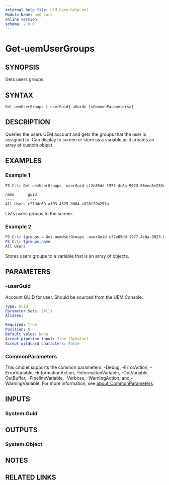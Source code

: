 ```yaml
---
external help file: UEM_Core-help.xml
Module Name: uem_core
online version:
schema: 2.0.0
---
```


# Get-uemUserGroups

## SYNOPSIS
Gets users groups.

## SYNTAX

```
Get-uemUserGroups [-userGuid] <Guid> [<CommonParameters>]
```

## DESCRIPTION
Queries the users UEM account and gets the groups that the user is assigned to. Can display to screen or store as a variable as it creates an array of custom object.

## EXAMPLES

### Example 1
```powershell
PS C:\> Get-uemUserGroups -userGuid cf2e85dd-1977-4c8a-9023-86eea5e233c6

name      guid
----      ----
All Users c27d4c69-af03-4525-b064-e828f29b251a
```

Lists users groups to the screen.

### Example 2
```powershell
PS C:\> $groups = Get-uemUserGroups -userGuid cf2e85dd-1977-4c8a-9023-86eea5e233c6
PS C:\> $groups.name
All Users
```

Stores users groups to a variable that is an array of objects.

## PARAMETERS

### -userGuid
Account GUID for user.  Should be sourced from the UEM Console.

```yaml
Type: Guid
Parameter Sets: (All)
Aliases:

Required: True
Position: 0
Default value: None
Accept pipeline input: True (ByValue)
Accept wildcard characters: False
```

### CommonParameters
This cmdlet supports the common parameters: -Debug, -ErrorAction, -ErrorVariable, -InformationAction, -InformationVariable, -OutVariable, -OutBuffer, -PipelineVariable, -Verbose, -WarningAction, and -WarningVariable. For more information, see [about_CommonParameters](http://go.microsoft.com/fwlink/?LinkID=113216).

## INPUTS

### System.Guid

## OUTPUTS

### System.Object
## NOTES

## RELATED LINKS
